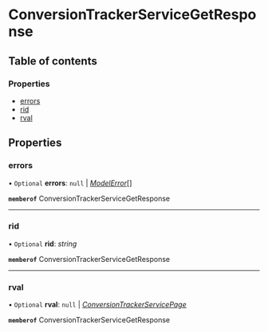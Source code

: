 # ConversionTrackerServiceGetResponse


## Table of contents

### Properties

- [errors](conversiontrackerservicegetresponse.md#errors)
- [rid](conversiontrackerservicegetresponse.md#rid)
- [rval](conversiontrackerservicegetresponse.md#rval)

## Properties

### errors

• `Optional` **errors**: ``null`` \| [*ModelError*](modelerror.md)[]

**`memberof`** ConversionTrackerServiceGetResponse

___

### rid

• `Optional` **rid**: *string*

**`memberof`** ConversionTrackerServiceGetResponse

___

### rval

• `Optional` **rval**: ``null`` \| [*ConversionTrackerServicePage*](conversiontrackerservicepage.md)

**`memberof`** ConversionTrackerServiceGetResponse
